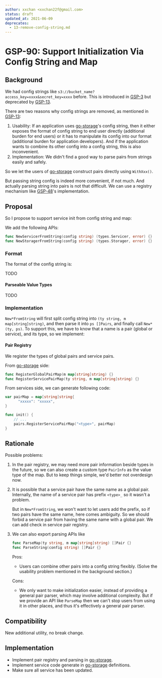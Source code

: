 ```yaml
---
author: xxchan <xxchan22f@gmail.com>
status: draft
updated_at: 2021-06-09
deprecates:
  - 13-remove-config-string.md
---
```


# GSP-90: Support Initialization Via Config String and Map

## Background

We had config strings like `s3://bucket_name?access_key=xxxx&secret_key=xxxx` before. This is introduced in [GSP-3] but deprecated by [GSP-13].

There are two reasons why config strings are removed, as mentioned in [GSP-13]:

1. Usability: If an application uses [go-storage]'s config string, then it either exposes the format of config string to end user directly (additional burden for end users) or it has to manipulate its config into our format (additional burden for application developers). And if the application wants to combine its other config into a config string, this is also inconvenient.
2. Implementation: We didn't find a good way to parse pairs from strings easily and safely.

So we let the users of [go-storage] construct pairs directly using `WithXxx()`. 

But passing string config is indeed more convenient, if not much. And actually parsing string into pairs is not that difficult. We can use a registry mechanism like [GSP-48]'s implementation.

## Proposal

So I propose to support service init from config string and map:

We add the following APIs:
```go
func NewServicerFromString(config string) (types.Servicer, error) {}
func NewStoragerFromString(config string) (types.Storager, error) {}
```

### Format

The format of the config string is:

TODO

#### Parseable Value Types

TODO

### Implementation

`New*FromString` will first split config string into `(ty string, m map[string]string)`, and then parse it into `ps []Pairs`, and finally call `New*(ty, ps)`.
To support this, we have to know that a name is a pair (global or service), and its type, so we implement:

#### Pair Registry

We register the types of global pairs and service pairs.

From [go-storage] side:

```go
func RegisterGlobalPairMap(m map[string]string) {}
func RegisterServicePairMap(ty string, m map[string]string) {}
```

From services side, we can generate following code:

```go
var pairMap = map[string]string{
      "xxxxx": "xxxxx",
}

func init() {
	// ...
	pairs.RegisterServicePairMap("<type>", pairMap)
}
```

## Rationale

Possible problems:

1. In the pair registry, we may need more pair information beside types in the future, so we can also create a custom type `PairInfo` as the value type of the map. But to keep things simple, we'd better not overdesign now.

2. It is possible that a service pair have the same name as a global pair. Internally, the name of a service pair has prefix `<type>_` so it wasn't a problem.  
   
   But in `New*FromString`, we won't want to let users add the prefix, so if two pairs have the same name, here comes ambiguity. So we should forbid a service pair from having the same name with a global pair. We can add check in service pair registry.

3. We can also export parsing APIs like 
   ```go 
   func ParseMap(ty string, m map[string]string) []Pair {} 
   func ParseString(config string) []Pair {}
   ```
   Pros:
   - Users can combine other pairs into a config string flexibly. (Solve the usability problem mentioned in the background section.)
   
   Cons:
   - We only want to make initialization easier, instead of providing a general pair parser, which may involve additional complexity. But if we provide an API like `ParseMap` then we can't stop users from using it in other places, and thus it's effectively a general pair parser.


## Compatibility

New additional utility, no break change.

## Implementation

- Implement pair registry and parsing in [go-storage].
- Implement service code generate in [go-storage] definitions.
- Make sure all service has been updated.


[GSP-3]: ./3-support-service-init-via-config-string.md
[GSP-13]: ./13-remove-config-string.md
[GSP-48]: ./48-service-registry.md
[go-storage]: https://github.com/beyondstorage/go-storage
